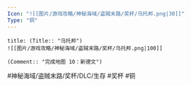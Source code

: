 ```yaml
---
Icon: "![[图片/游戏攻略/神秘海域/盗贼末路/奖杯/乌托邦.png|30]]"
Type: "铜"
---
```

```ad-common-bronze-trophy
title: (Title:: "乌托邦")
![[图片/游戏攻略/神秘海域/盗贼末路/奖杯/乌托邦.png|100]]

(Comment:: "完成地图 10：新德文")
```

#神秘海域/盗贼末路/奖杯/DLC/生存 #奖杯 #铜
